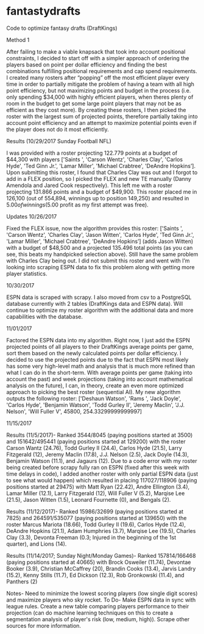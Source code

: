 # fantastydrafts
Code to optimize fantasy drafts (DraftKings)

Method 1

After failing to make a viable knapsack that took into account positional constraints, I decided to start off with a simpler approach of ordering the players based on point per dollar efficiency and finding the best combinations fulfilling positional requirements and cap spend requirements. I created many rosters after “popping” off the most efficient player every time in order to partially mitigate the problem of having a team with all high point efficiency, but not maximizing points and budget in the process (i.e. only spending $34,000 with highly efficient players, when theres plenty of room in the budget to get some large point players that may not be as efficient as they cost more). By creating these rosters, I then picked the roster with the largest sum of projected points, therefore partially taking into account point efficiency and an attempt to maximize potential points even if the player does not do it most efficiently.

Results (10/29/2017 Sunday Football NFL)

I was provided with a roster projecting 122.779 points at a budget of $44,300 with players ['Saints ', 'Carson Wentz', 'Charles Clay', 'Carlos Hyde', 'Ted Ginn Jr.', 'Lamar Miller', 'Michael Crabtree', 'DeAndre Hopkins’]. Upon submitting this roster, I found that Charles Clay was out and I forgot to add in a FLEX position, so I picked the FLEX and new TE manually (Danny Amendola and Jared Cook respectively). This left me with a roster projecting 131.866 points and a budget of $49,900. This roster placed me in 126,100 (out of 554,894, winnings up to position 149,250) and resulted in $5.00 of winnings ($5.00 profit as my first attempt was free).

Updates
10/26/2017

Fixed the FLEX issue, now the algorithm provides this roster: ['Saints ', 'Carson Wentz', 'Charles Clay', 'Jason Witten', 'Carlos Hyde', 'Ted Ginn Jr.', 'Lamar Miller', 'Michael Crabtree', 'DeAndre Hopkins’] (adds Jason Witten) with a budget of $48,500 and a projected 135.496 total points (as you can see, this beats my handpicked selection above). Still have the same problem with Charles Clay being out. I did not submit this roster and went with I’m looking into scraping ESPN data to fix this problem along with getting more player statistics.

10/30/2017

ESPN data is scraped with scrapy. I also moved from csv to a PostgreSQL database currently with 2 tables (DraftKings data and ESPN data). Will continue to optimize my roster algorithm with the additional data and more capabilities with the database.

11/01/2017

Factored the ESPN data into my algorithm. Right now, I just add the ESPN projected points of all players to their DraftKings average points per game, sort them based on the newly calculated points per dollar efficiency. I decided to use the projected points due to the fact that ESPN most likely has some very high-level math and analysis that is much more refined than what I can do in the short-term. With average points per game (taking into account the past) and week projections (taking into account mathematical analysis on the future), I can, in theory, create an even more optimized approach to picking the best roster (sequential AI). My new algorithm outputs the following roster: ['Deshaun Watson', 'Rams ', 'Jack Doyle', 'Carlos Hyde', 'Benjamin Watson', 'Todd Gurley II', 'Jeremy Maclin', 'J.J. Nelson', 'Will Fuller V', 45800, 254.33299999999997]

11/15/2017

Results (11/5/2017)- Ranked 3544/8045 (paying positions started at 3500) and 151642/495441 (paying positions started at 129200) with the roster Carson Wantz (24.76), Todd Gurley II (24.4), Carlos Hyde (21.5), Larry Fitzgerald (12), Jeremy Maclin (17.8), J.J. Nelson (2.5), Jack Doyle (14.3), Benjamin Watson (11.1), and Jagaurs (12). Due to a code error with my roster being created before scrapy fully ran on ESPN (fixed after this week with time delays in code), I added another roster with only partial ESPN data (just to see what would happen) which resulted in placing 117027/118906 (paying positions started at 29475) with Matt Ryan (22.42), Andre Ellington (3.4), Lamar Miller (12.1), Larry Fitzgerald (12), Will Fuller V (5.2), Marqise Lee (21.5), Jason Witten (1.5), Leonard Fournette (0), and Bengals (2).

Results (11/12/2017)- Ranked 15986/32699 (paying positions started at 7825) and 264591/535077 (paying positions started at 139650) with the roster Marcus Mariota (18.66), Todd Gurley II (19.6), Carlos Hyde (12.4), DeAndre Hopkins (21.1), Adam Humphries (3.7), Marqise Lee (19.5), Charles Clay (3.3), Devonta Freeman (0.3; Injured in the beginning of the 1st quarter), and Lions (14).

Results (11/14/2017; Sunday Night/Monday Games)- Ranked 157814/166468 (paying positions started at 40665) with Brock Osweiler (11.74), Devontae Booker (3.9), Christian McCaffrey (20), Brandin Cooks (13.4), Jarvis Landry (15.2), Kenny Stills (11.7), Ed Dickson (12.3), Rob Gronkowski (11.4), and Panthers (2)

Notes- Need to minimize the lowest scoring players (low single digit scores) and maximize players who sky rocket. To Do- Make ESPN data in sync with league rules. Create a new table comparing players performance to their projection (can do machine learning techniques on this to create a segmentation analysis of player's risk (low, medium, high)). Scrape other sources for more information.